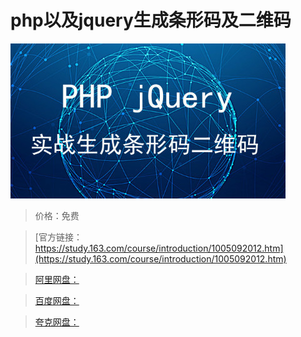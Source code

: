 # php以及jquery生成条形码及二维码

![img](../../../assets/study163/free/40AD8877038EA8DC4594358690060C9F.jpg)

> 价格：免费

> [官方链接：https://study.163.com/course/introduction/1005092012.htm](https://study.163.com/course/introduction/1005092012.htm)

> [阿里网盘：]()

> [百度网盘：]()

> [夸克网盘：]()
